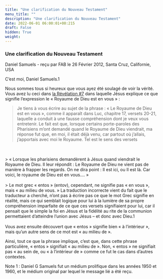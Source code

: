 ```yaml
---
title: "Une clarification du Nouveau Testament"
menu_title: ""
description: "Une clarification du Nouveau Testament"
date: 2022-06-01 06:00:01+00:215
draft: False
hidden: True
weight:
---
```

### Une clarification du Nouveau Testament

Daniel Samuels - reçu par FAB le 26 Février 2012, Santa Cruz, Californie, USA

C’est moi, Daniel Samuels.1

Nous sommes tous si heureux que vous ayez été soulagé de voir la vérité. Vous avez lu ceci dans [la Révélation #7](content\fr-samuels-messages\fr-revelations\fr-rev-7-1955-11-7-samuels-jesus.md) dans laquelle Jésus explique ce que signifie l’expression le « Royaume de Dieu est en vous  » :

> Je tiens à vous écrire au sujet de la phrase : « Le Royaume de Dieu est en vous », comme il apparaît dans Luc, chapitre 17, versets 20-21, laquelle a conduit à une fausse compréhension dont je veux vous entretenir. Le fait est que, lorsque certains porte-paroles des Pharisiens m’ont demandé quand le Royaume de Dieu viendrait, ma réponse fut que, en moi, il était déjà venu, car partout où j’allais, j’apportais avec moi le Royaume. Tel est le sens des versets 
<br>
<br>
> « Lorsque les pharisiens demandèrent à Jésus quand viendrait le Royaume de Dieu. Il leur répondit : Le Royaume de Dieu ne vient pas de manière à frapper les regards. On ne dira point : Il est ici, ou Il est là. Car voici, le royaume de Dieu est en vous.… »
<br>
<br>
> Le mot grec « entos » (entov), cependant, ne signifie pas « en vous », mais « au milieu de vous. » La traduction incorrecte vient du fait que le traducteur a cherché, n’ont pas à écrire pas ce que le mot Grec signifie en réalité, mais ce qui semblait logique pour lui à la lumière de sa propre compréhension imparfaite de ce que ces versets signifiaient pour lui, car il pensait que le simple la foi en Jésus et la fidélité au rite de la communion permettaient d’atteindre l’union avec Jésus – et donc avec Dieu.1
<br>
<br>
Vous avez ensuite découvert que « entos » signifie bien « à l’intérieur », mais qu’un autre sens de ce mot est « au milieu de ».

Ainsi, tout ce que la phrase implique, c’est que, dans cette phrase particulière, « entos » signifiait « au milieu de ». Non, « entos » ne signifiait pas « au sein de, ou « à l’intérieur de » comme ce fut le cas dans d’autres contextes.

Note 1 : Daniel G Samuels fut un médium prolifique dans les années 1950 et 1960, et le médium original par lequel le message lié a été reçu.

